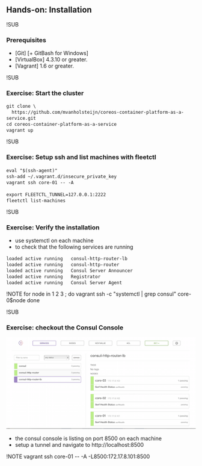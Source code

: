 ## Hands-on: Installation

!SUB
### Prerequisites
+ [Git] [+ GitBash for Windows]
+ [VirtualBox] 4.3.10 or greater.
+ [Vagrant] 1.6 or greater.

!SUB
### Exercise: Start the cluster
```
git clone \
  https://github.com/mvanholsteijn/coreos-container-platform-as-a-service.git
cd coreos-container-platform-as-a-service
vagrant up

```

!SUB
### Exercise: Setup ssh and list machines with fleetctl

```
eval "$(ssh-agent)" 
ssh-add ~/.vagrant.d/insecure_private_key
vagrant ssh core-01 -- -A 

export FLEETCTL_TUNNEL=127.0.0.1:2222
fleetctl list-machines
```

!SUB
### Exercise: Verify the installation

* use systemctl on each machine 
* to check that the following services are running

```
loaded active running   consul-http-router-lb
loaded active running   consul-http-router
loaded active running   Consul Server Announcer
loaded active running   Registrator
loaded active running   Consul Server Agent
```

!NOTE
for node in 1 2 3 ; do
	vagrant ssh -c "systemctl | grep consul" core-0$node
done 

!SUB
### Exercise: checkout the Consul Console
![consul-console](images/consul-console.png)

* the consul console is listing on port 8500 on each machine
* setup a tunnel and navigate to http://localhost:8500


!NOTE
vagrant ssh core-01 -- -A -L8500:172.17.8.101:8500
